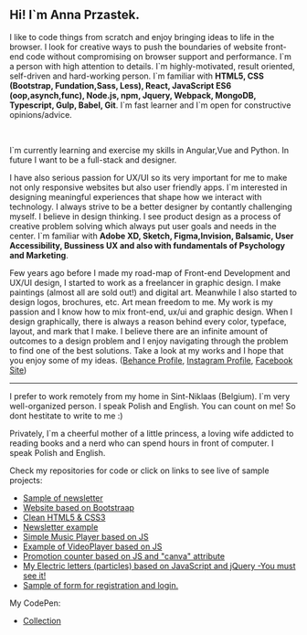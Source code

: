 <h2><strong>Hi! I`m Anna Przastek.</strong></h2>

<p>I like to code things from scratch and enjoy bringing ideas to life in the browser. I look for creative ways to push the boundaries of website front-end code without compromising on browser support and performance. I`m a person with high attention to details. I`m highly-motivated, result oriented, self-driven and hard-working person.
I`m familiar with <strong>HTML5, CSS (Bootstrap, Fundation,Sass, Less), React, JavaScript ES6 (oop,asynch,func), Node.js, npm, Jquery, Webpack, MongoDB, Typescript, Gulp, Babel, Git</strong>. 
I`m fast learner and I`m open for constructive opinions/advice. </p>
<br>
<p> I`m currently learning and exercise my skills in Angular,Vue and Python. In future I want to be a full-stack and designer.</p>
<p>I have also serious passion for UX/UI so its very important for me to make not only responsive websites but also user friendly apps.
I`m interested in designing meaningful experiences that shape how we interact with technology. I always strive to be a better designer by contantly challenging myself. 
I believe in design thinking. I see product design as a process of creative problem solving which always put user goals and needs in the center.
I`m familiar with <strong>Adobe XD, Sketch, Figma,Invision, Balsamic, User Accessibility, Bussiness UX and also with fundamentals of Psychology and Marketing</strong>.</p>
<p>Few years ago before I made my road-map of Front-end Development and UX/UI design, I started to work as a freelancer in graphic design. I make paintings (almost all are sold out!) and digital art. Meanwhile I also started to design logos, brochures, etc. 
Art mean freedom to me. My work is my passion and I know how to mix front-end, ux/ui and graphic design. When I design graphically, there is always a reason behind every color, typeface, layout, and mark that I make. I believe there are an infinite amount of outcomes to a design problem and I enjoy navigating through the problem to find one of the best solutions. Take a look at my works and I hope that you enjoy some of my ideas. (<a href="https://www.behance.net/annaprzastek1">Behance Profile</a>, <a href="https://www.instagram.com/im_anna.p/">Instagram Profile</a>, <a href="https://www.facebook.com/AnnaPrzastek">Facebook Site</a>)</p>
<hr>
<p>I prefer to work remotely from my home in Sint-Niklaas (Belgium). I`m very well-organized person. I speak Polish and English. You can count on me! So dont hestitate to write to me :) </p> 
<p>Privately, I`m a cheerful mother of a little princess, a loving wife addicted to reading books and a nerd who can spend hours in front of computer. I speak Polish and English. </p>
<p>Check my repositories for code or click on links to see live of sample projects:</p>
<ul>
  <li><a href="https://aprzastek.github.io/Responsive-email-sample/"> Sample of newsletter</a></li>
  <li><a href="https://aprzastek.github.io/Bootstrap-website/">Website based on Bootstraap</a></li>
  <li><a href="https://aprzastek.github.io/Clean-HTML-and-CSS/"> Clean HTML5 & CSS3</a></li>
  <li><a href="https://aprzastek.github.io/Responsive-e-mail-example/">Newsletter example</a></li>
  <li><a href="https://aprzastek.github.io/musicplayer/">Simple Music Player based on JS</a></li>
  <li><a href="https://aprzastek.github.io/VideoPlayer/">Example of VideoPlayer based on JS</a></l>
  <li><a href="https://aprzastek.github.io/Counter/">Promotion counter based on JS and "canva" attribute</a></l>
  <li><a href="https://aprzastek.github.io/Electric_letters/">My Electric letters (particles) based on JavaScript and jQuery -You must see it!</a></li>
  <li><a href="https://aprzastek.github.io/LoginForm/">Sample of form for registration and login.</a></li>
  </ul>
 <p> My CodePen:</p>
 <ul>
  <li><a href="https://codepen.io/collection/OLpEEN">Collection</a></li>
  </ul>
